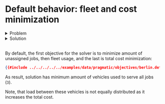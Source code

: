 # Default behavior: fleet and cost minimization

<details>
    <summary>Problem</summary><p>

```json
{{#include ../../../../../examples/data/pragmatic/objectives/berlin.default.problem.json}}
```

</p></details>

<details>
    <summary>Solution</summary><p>

```json
{{#include ../../../../../examples/data/pragmatic/objectives/berlin.default.solution.json}}
```

</p></details>

</br>

<div id="geojson" hidden>
{{#include ../../../../../examples/data/pragmatic/objectives/berlin.default.solution.geojson}}
</div>

<div id="map"></div>

By default, the first objective for the solver is to minimize amount of unassigned jobs, then fleet usage, and the last
is total cost minimization:

```json
{{#include ../../../../../examples/data/pragmatic/objectives/berlin.default.problem.json:1004:1020}}
```

As result, solution has minimum amount of vehicles used to serve all jobs (`3`).

Note, that load between these vehicles is not equally distributed as it increases the total cost. 
